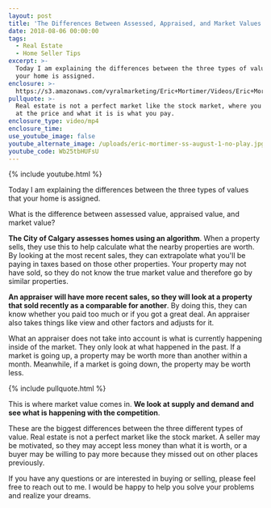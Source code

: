 ```yaml
---
layout: post
title: 'The Differences Between Assessed, Appraised, and Market Values'
date: 2018-08-06 00:00:00
tags:
  - Real Estate
  - Home Seller Tips
excerpt: >-
  Today I am explaining the differences between the three types of values that
  your home is assigned.
enclosure: >-
  https://s3.amazonaws.com/vyralmarketing/Eric+Mortimer/Videos/Eric+Mortimer+%2526+Associates+-+The+Differences+Between+Assessed%252C+Appraised%252C+and+Market+Values.mp4
pullquote: >-
  Real estate is not a perfect market like the stock market, where you can look
  at the price and what it is is what you pay.
enclosure_type: video/mp4
enclosure_time:
use_youtube_image: false
youtube_alternate_image: /uploads/eric-mortimer-ss-august-1-no-play.jpg
youtube_code: Wb25tbHUFsU
---
```


{% include youtube.html %}

Today I am explaining the differences between the three types of values that your home is assigned.

What is the difference between assessed value, appraised value, and market value?

**The City of Calgary assesses homes using an algorithm**. When a property sells, they use this to help calculate what the nearby properties are worth. By looking at the most recent sales, they can extrapolate what you'll be paying in taxes based on those other properties. Your property may not have sold, so they do not know the true market value and therefore go by similar properties.

**An appraiser will have more recent sales, so they will look at a property that sold recently as a comparable for another**. By doing this, they can know whether you paid too much or if you got a great deal. An appraiser also takes things like view and other factors and adjusts for it.

What an appraiser does not take into account is what is currently happening inside of the market. They only look at what happened in the past. If a market is going up, a property may be worth more than another within a month. Meanwhile, if a market is going down, the property may be worth less.

{% include pullquote.html %}

This is where market value comes in. **We look at supply and demand and see what is happening with the competition**.

These are the biggest differences between the three different types of value. Real estate is not a perfect market like the stock market. A seller may be motivated, so they may accept less money than what it is worth, or a buyer may be willing to pay more because they missed out on other places previously.

If you have any questions or are interested in buying or selling, please feel free to reach out to me. I would be happy to help you solve your problems and realize your dreams.